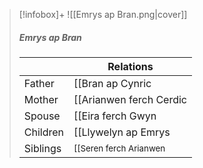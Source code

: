 > [!infobox]+
> ![[Emrys ap Bran.png|cover]]
> ##### Emrys ap Bran
> || Relations   |
> | ---- | ---- |
> | Father | [[Bran ap Cynric|Bran ap Cynric]] |
> | Mother | [[Arianwen ferch Cerdic|Arianwen ferch Cerdic]] |
> | Spouse | [[Eira ferch Gwyn|Eira ferch Gwyn]] |
> | Children| [[Llywelyn ap Emrys|Llywelyn ap Emrys]], [[Gwenhwyfar ferch Eira|Gwenhwyfar ferch Eira]] |
> | Siblings |<small> [[Seren ferch Arianwen|Seren ferch Arianwen]] (Sister) </small>|

